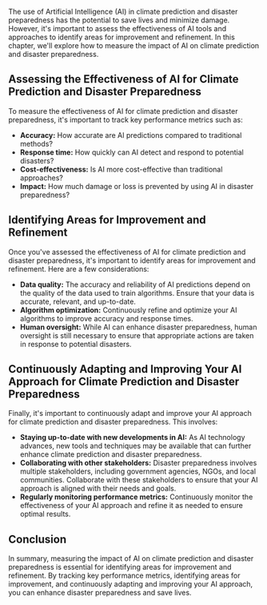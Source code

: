 

The use of Artificial Intelligence (AI) in climate prediction and disaster preparedness has the potential to save lives and minimize damage. However, it's important to assess the effectiveness of AI tools and approaches to identify areas for improvement and refinement. In this chapter, we'll explore how to measure the impact of AI on climate prediction and disaster preparedness.

Assessing the Effectiveness of AI for Climate Prediction and Disaster Preparedness
----------------------------------------------------------------------------------

To measure the effectiveness of AI for climate prediction and disaster preparedness, it's important to track key performance metrics such as:

* **Accuracy:** How accurate are AI predictions compared to traditional methods?
* **Response time:** How quickly can AI detect and respond to potential disasters?
* **Cost-effectiveness:** Is AI more cost-effective than traditional approaches?
* **Impact:** How much damage or loss is prevented by using AI in disaster preparedness?

Identifying Areas for Improvement and Refinement
------------------------------------------------

Once you've assessed the effectiveness of AI for climate prediction and disaster preparedness, it's important to identify areas for improvement and refinement. Here are a few considerations:

* **Data quality:** The accuracy and reliability of AI predictions depend on the quality of the data used to train algorithms. Ensure that your data is accurate, relevant, and up-to-date.
* **Algorithm optimization:** Continuously refine and optimize your AI algorithms to improve accuracy and response times.
* **Human oversight:** While AI can enhance disaster preparedness, human oversight is still necessary to ensure that appropriate actions are taken in response to potential disasters.

Continuously Adapting and Improving Your AI Approach for Climate Prediction and Disaster Preparedness
-----------------------------------------------------------------------------------------------------

Finally, it's important to continuously adapt and improve your AI approach for climate prediction and disaster preparedness. This involves:

* **Staying up-to-date with new developments in AI:** As AI technology advances, new tools and techniques may be available that can further enhance climate prediction and disaster preparedness.
* **Collaborating with other stakeholders:** Disaster preparedness involves multiple stakeholders, including government agencies, NGOs, and local communities. Collaborate with these stakeholders to ensure that your AI approach is aligned with their needs and goals.
* **Regularly monitoring performance metrics:** Continuously monitor the effectiveness of your AI approach and refine it as needed to ensure optimal results.

Conclusion
----------

In summary, measuring the impact of AI on climate prediction and disaster preparedness is essential for identifying areas for improvement and refinement. By tracking key performance metrics, identifying areas for improvement, and continuously adapting and improving your AI approach, you can enhance disaster preparedness and save lives.
